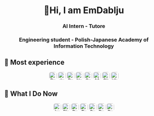 <h1 align="center">👋Hi, I am EmDablju</h1>

<h3 align="center">AI Intern - Tutore</h3>
<h3 align="center">Engineering student - Polish-Japanese Academy of Information Technology</h3>

<h2>🚀 Most experience</h2>
<p align="center">
    <img src="https://img.shields.io/badge/Python-3776AB?style=flat-square&logo=python&logoColor=white" alt="Python" height="24" style="border-radius:6px;" />
    <img src="https://img.shields.io/badge/Jupyter%20Notebook-F37626?style=flat-square&logo=jupyter&logoColor=white" alt="Jupyter Notebook" height="24" style="border-radius:6px;" />
    <img src="https://img.shields.io/badge/Pandas-150458?style=flat-square&logo=pandas&logoColor=white" alt="Pandas" height="24" style="border-radius:6px;" />
    <img src="https://img.shields.io/badge/Numpy-013243?style=flat-square&logo=numpy&logoColor=white" alt="Numpy" height="24" style="border-radius:6px;" />
    <img src="https://img.shields.io/badge/Seaborn-4C72B0?style=flat-square&logo=seaborn&logoColor=white" alt="Seaborn" height="24" style="border-radius:6px;" />
    <img src="https://img.shields.io/badge/Matplotlib-11557C?style=flat-square&logo=matplotlib&logoColor=white" alt="Matplotlib" height="24" style="border-radius:6px;" />
    <img src="https://img.shields.io/badge/Git-F05032?style=flat-square&logo=git&logoColor=white" alt="Git" height="24" style="border-radius:6px;" />
    <img src="https://img.shields.io/badge/Ubuntu-E95420?style=flat-square&logo=ubuntu&logoColor=white" alt="Ubuntu" height="24" style="border-radius:6px;" />
</p>

<h2>🔭 What I Do Now</h2>
<p align="center">
    <img src="https://img.shields.io/badge/LangChain-000000?style=flat-square&logo=ai&logoColor=white" alt="LangChain" height="24" style="border-radius:6px;" />
    <img src="https://img.shields.io/badge/Flask-000000?style=flat-square&logo=flask&logoColor=white" alt="Flask" height="24" style="border-radius:6px;" />
    <img src="https://img.shields.io/badge/React-20232A?style=flat-square&logo=react&logoColor=61DAFB" alt="React" height="24" style="border-radius:6px;" />
    <img src="https://img.shields.io/badge/TypeScript-3178C6?style=flat-square&logo=typescript&logoColor=white" alt="TypeScript" height="24" style="border-radius:6px;" />
    <img src="https://img.shields.io/badge/Google_Cloud-4285F4?style=flat-square&logo=googlecloud&logoColor=white" alt="Google Cloud Platform" height="24" style="border-radius:6px;" />
    <img src="https://img.shields.io/badge/Docker-2496ED?style=flat-square&logo=docker&logoColor=white" alt="Docker" height="24" style="border-radius:6px;" />
    <img src="https://img.shields.io/badge/PyTorch-EE4C2C?style=flat-square&logo=pytorch&logoColor=white" alt="PyTorch" height="24" style="border-radius:6px;" />
</p>
